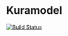 # Kuramodel

[![Build Status](https://github.com/EnricoCaprioglio/Kuramodel.jl/actions/workflows/CI.yml/badge.svg?branch=main)](https://github.com/EnricoCaprioglio/Kuramodel.jl/actions/workflows/CI.yml?query=branch%3Amain)
